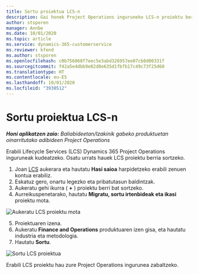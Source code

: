 ```yaml
---
title: Sortu proiektua LCS-n
description: Gai honek Project Operations inguruneko LCS-n proiektu berria sortzeari buruzko informazioa eskaintzen du.
author: stsporen
manager: Annbe
ms.date: 10/01/2020
ms.topic: article
ms.service: dynamics-365-customerservice
ms.reviewer: kfend
ms.author: stsporen
ms.openlocfilehash: c0b756068f7eec5e3abd326957ee07cb0d00331f
ms.sourcegitcommit: f42a5e4dbb9e82d8e635d1fbfb17c49c73f25d60
ms.translationtype: HT
ms.contentlocale: eu-ES
ms.lasthandoff: 10/01/2020
ms.locfileid: "3930512"
---
```

# <a name="start-a-new-project-in-lcs"></a>Sortu proiektua LCS-n

_**Honi aplikatzen zaio:** Baliabideetan/Izakinik gabeko produktuetan oinarritutako adibideen Project Operations_

Erabili Lifecycle Services (LCS) Dynamics 365 Project Operations inguruneak kudeatzeko. Osatu urrats hauek LCS proiektu berria sortzeko.

1. Joan [LCS](https://lcs.dynamics.com/Logon/Index) aukerara eta hautatu **Hasi saioa** harpidetzeko erabili zenuen kontua erabiliz.
2. Eskatuz gero, onartu legezko eta pribatutasun baldintzak.
3. Aukeratu gehi ikurra ( **+** ) proiektu berri bat sortzeko.
4. Aurreikuspenetarako, hautatu **Migratu, sortu irtenbideak eta ikasi** proiektu mota.

  ![Aukeratu LCS proiektu mota](./media/create-lcs-1.png)

5. Proiektuaren izena. 
6. Aukeratu **Finance and Operations** produktuaren izen gisa, eta hautatu industria eta metodologia. 
7. Hautatu **Sortu**.

![Sortu LCS proiektua](./media/create-lcs-2.png)

Erabili LCS proiektu hau zure Project Operations ingurunea zabaltzeko.

